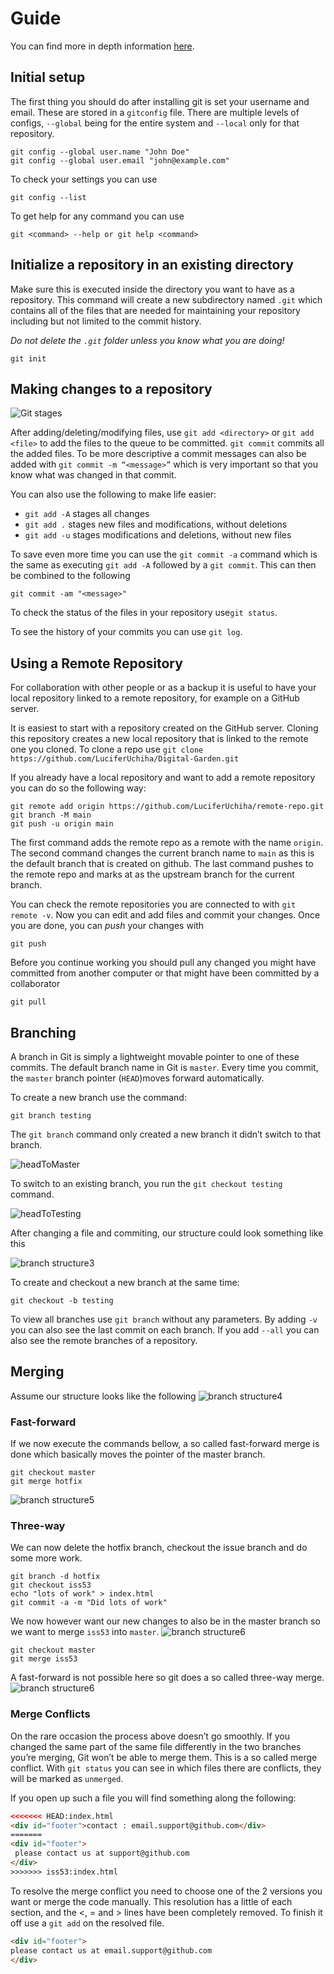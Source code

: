 # Guide

You can find more in depth information [here](https://git-scm.com/book/en/v2).

## Initial setup

The first thing you should do after installing git is set your username and email.
These are stored in a `gitconfig` file. There are multiple levels of configs, `--global` being for the entire system and `--local` only for that repository.

```shell
git config --global user.name "John Doe"
git config --global user.email "john@example.com"
```

To check your settings you can use

```shell
git config --list
```

To get help for any command you can use

```shell
git <command> --help or git help <command>
```

## Initialize a repository in an existing directory

Make sure this is executed inside the directory you want to have as a repository. This command will create a new subdirectory named `.git` which contains all of the files that are needed for maintaining your repository including but not limited to the commit history.

*Do not delete the `.git` folder unless you know what you are doing!*

```shell
git init
```

## Making changes to a repository

![Git stages](https://git-scm.com/book/en/v2/images/lifecycle.png)

After adding/deleting/modifying files, use `git add <directory>` or `git add <file>` to add the files to the queue to be committed.
`git commit` commits all the added files. To be more descriptive a commit messages can also be added with `git commit -m “<message>”` which is very important so that you know what was changed in that commit.

You can also use the following to make life easier:

- `git add -A` stages all changes
- `git add .` stages new files and modifications, without deletions
- `git add -u` stages modifications and deletions, without new files

To save even more time you can use the `git commit -a` command which is the same as executing `git add -A` followed by a `git commit`. This can then be combined to the following

```shell
git commit -am "<message>"
```

To check the status of the files in your repository use`git status`.

To see the history of your commits you can use `git log`.

## Using a Remote Repository

For collaboration with other people or as a backup it is useful to have your local repository linked to a remote repository, for example on a GitHub server.

It is easiest to start with a repository created on the GitHub server. Cloning this repository creates a new local repository that is linked to the remote one you cloned. To clone a repo use `git clone https://github.com/LuciferUchiha/Digital-Garden.git`

If you already have a local repository and want to add a remote repository you can do so the following way:

```shell
git remote add origin https://github.com/LuciferUchiha/remote-repo.git
git branch -M main
git push -u origin main
```

The first command adds the remote repo as a remote with the name `origin`.
The second command changes the current branch name to `main` as this is the default branch that is created on github.
The last command pushes to the remote repo and marks at as the upstream branch for the current branch.

You can check the remote repositories you are connected to with `git remote -v`.
Now you can edit and add files and commit your changes. Once you are done, you can *push* your changes with

```shell
git push
```

Before you continue working you should pull any changed you might have committed from another computer or that might have been committed by a collaborator

```shell
git pull
```

## Branching

A branch in Git is simply a lightweight movable pointer to one of these commits. The default branch name in Git is `master`.
Every time you commit, the `master` branch pointer (`HEAD`)moves forward automatically.

To create a new branch use the command:

```shell
git branch testing
```

The `git branch` command only created a new branch it didn’t switch to that branch.

![headToMaster](/img/programming/head-to-master.png)

To switch to an existing branch, you run the `git checkout testing` command.

![headToTesting](/img/programming/head-to-testing.png)

After changing a file and commiting, our structure could look something like this

![branch structure3](https://git-scm.com/book/en/v2/images/advance-testing.png)

To  create and checkout a new branch at the same time:

```shell
git checkout -b testing
```

To view all branches use `git branch` without any parameters. By adding `-v` you can also see the last commit on each branch. If you add `--all` you can also see the remote branches of a repository.

## Merging

Assume our structure looks like the following
![branch structure4](https://git-scm.com/book/en/v2/images/basic-branching-4.png)

### Fast-forward

If we now execute the commands bellow, a so called fast-forward merge is done which basically moves the pointer of the master branch.

```shell
git checkout master
git merge hotfix
```

![branch structure5](https://git-scm.com/book/en/v2/images/basic-branching-5.png)

### Three-way

We can now delete the hotfix branch, checkout the issue branch and do some more work.

```shell
git branch -d hotfix
git checkout iss53
echo "lots of work" > index.html
git commit -a -m "Did lots of work"
```

We now however want our new changes to also be in the master branch so we want to merge `iss53` into `master`.
![branch structure6](https://git-scm.com/book/en/v2/images/basic-merging-1.png)

```shell
git checkout master
git merge iss53
```

A fast-forward is not possible here so git does a so called three-way merge.
![branch structure6](https://git-scm.com/book/en/v2/images/basic-merging-2.png)

### Merge Conflicts

On the rare occasion the process above doesn’t go smoothly. If you changed the same part of the same file differently in the two branches you’re merging, Git won’t be able to merge them. This is a so called merge conflict. With `git status` you can see in which files there are conflicts, they will be marked as `unmerged`.

If you open up such a file you will find something along the following:

```html
<<<<<<< HEAD:index.html
<div id="footer">contact : email.support@github.com</div>
=======
<div id="footer">
 please contact us at support@github.com
</div>
>>>>>>> iss53:index.html
```

To resolve the merge conflict you need to choose one of the 2 versions you want or merge the code manually. This resolution has a little of each section, and the <, = and > lines have been completely removed. To finish it off use a `git add` on the resolved file.

```html
<div id="footer">
please contact us at email.support@github.com
</div>
```
